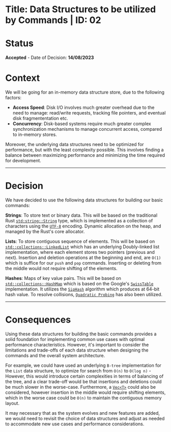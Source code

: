 # Title: Data Structures to be utilized by Commands | ID: 02

# Status

**Accepted** - Date of Decision: **14/08/2023**


# Context  

We will be going for an in-memory data structure store, due to the following factors:

* **Access Speed**: Disk I/O involves much greater overhead due to the need to manage: read/write requests, tracking file pointers, and eventual disk fragmententation etc.
* **Concurrency**: Disk-based systems require much greater complex synchronization mechanisms to manage concurrent access, compared to in-memory stores.

Moreover, the underlying data structures need to be optimized for performance, but with the least complexity possible. This involves finding a balance between maximizing performance and minimizing the time required for development.

---

# Decision 

We have decided to use the following data structures for building our basic commands:

**Strings**: To store text or binary data. This will be based on the traditional Rust [`std:string::String`](https://doc.rust-lang.org/std/string/struct.String.html) type, which is implemented as a collection of characters using the [`UTF-8`](https://en.wikipedia.org/wiki/UTF-8) encoding. Dynamic allocation on the heap, and managed by the Rust's core allocator. 

**Lists**: To store contiguous sequence of elements. This will be based on [`std::collections::LinkedList`](https://doc.rust-lang.org/std/collections/struct.LinkedList.html) which has an underlying Doubly-linked list implementation, where each element stores two pointers (previous and next). Insertion and deletion operations at the beginning and end, are `O(1)` which is suffice for our `push` and `pop` commands. Inserting or deleting from the middle would not require shifting of the elements. 


**Hashes**: Maps of key value pairs. This will be based on [`std::collections::HashMap`](https://doc.rust-lang.org/stable/std/collections/struct.HashMap.html) which is based on the Google's [`SwissTable`](https://abseil.io/blog/20180927-swisstables) implementation. It utilizes the [`SipHash`](https://en.wikipedia.org/wiki/SipHash) algorithm which produces at 64-bit hash value. To resolve collisions, [`Quadratic Probing`](https://en.wikipedia.org/wiki/Quadratic_probing) has also been utilized.

---

# Consequences

Using these data structures for building the basic commands provides a solid foundation for implementing common use cases with optimal performance characteristics. However, it's important to consider the limitations and trade-offs of each data structure when designing the commands and the overall system architecture. 

For example, we could have used an underlying `B-tree` implementation for the `List` data structure, to optimize for search from `O(n)` to `O(log n)` - However, this would introduce certain complexities in terms of balancing of the tree, and a clear trade-off would be that insertions and deletions could be much slower in the worse-case. Furthermore, a [`Vec<T>`](https://doc.rust-lang.org/std/vec/struct.Vec.html) could also be considered, however insertion in the middle would require shifting elements, which in the worse case could be `O(n)` to maintain the contiguous memory layout. 

It may necessary that as the system evolves and new features are added, we would need to revisit the choice of data structures and adjust as needed to accommodate new use cases and performance considerations.
